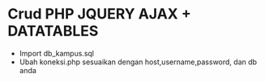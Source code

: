 # Crud PHP JQUERY AJAX + DATATABLES

- Import db_kampus.sql
- Ubah koneksi.php sesuaikan dengan host,username,password, dan db anda
